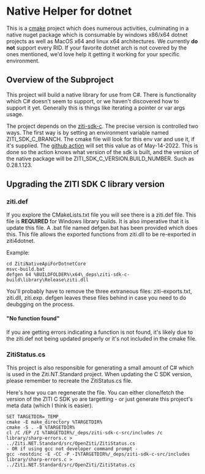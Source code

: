 # Native Helper for dotnet

This is a [cmake](https://cmake.org/) project which does numerous activities, culminating in a native nuget package
which is consumable by windows x86/x64 dotnet projects as well as MacOS x64 and linux x64 architectures. We currently
**do not** support every RID. If your favorite dotnet arch is not covered by the ones mentioned, we'd love help it
getting it working for your specific environment.

## Overview of the Subproject

This project will build a native library for use from C#. There is functionality which C# doesn't seem to support, or
we haven't discovered how to support it yet. Generally this is things like iterating a pointer or var args usage.

The project depends on the [ziti-sdk-c](https://github.com/openziti/ziti-sdk-c). The precise version is controlled two
ways. The first way is by setting an environment variable named ZITI_SDK_C_BRANCH. The cmake file will look for this
env var and use it, if it's supplied. The [github action](../.github/workflows/native-nuget-publish.yml) will set this
value as of May-14-2022. This is done so the action knows what version of the sdk is built, and the version of the native
package will be ZITI_SDK_C_VERSION.BUILD_NUMBER. Such as 0.28.1.123.

## Upgrading the ZITI SDK C library version

### ziti.def

If you explore the CMakeLists.txt file you will see there is a ziti.def file. This file is **REQUIRED** for Windows library
builds. It is also imperative that it is update this file. A .bat file named defgen.bat has been provided which does this.
This file allows the exported functions from ziti.dll to be re-exported in ziti4dotnet.

Example:
```
cd ZitiNativeApiForDotnetCore
msvc-build.bat
defgen 64 %BUILDFOLDER%\x64\_deps\ziti-sdk-c-build\library\Release\ziti.dll
```

You'll probably have to remove the three extraneous files: ziti-exports.txt, ziti.dll, ziti.exp. defgen leaves these files
behind in case you need to do deubgging on the process. 

#### "No function found"

If you are getting errors indicating a function is not found, it's likely due to the ziti.def not being updated properly or
it's not included in the cmake file. 

### ZitiStatus.cs

This project is also responsible for generating a small amount of C# which is used in the Ziti.NT.Standard project. When updating
the C SDK version, please remember to recreate the ZitiStatus.cs file.

Here's how you can regenerate the file. You can either clone/fetch the version of the ZITI C SDK yo are targetting - or just
generate this project's meta data (which I think is easier).
```text
SET TARGETDIR=_TEMP_
cmake -E make_directory %TARGETDIR%
cmake -S . -B %TARGETDIR% 
cl /C /EP /I %TARGETDIR%/_deps/ziti-sdk-c-src/includes /c library/sharp-errors.c > ../Ziti.NET.Standard/src/OpenZiti/ZitiStatus.cs
- OR if using gcc not developer command prompt -
gcc -nostdinc -E -CC -P -I%TARGETDIR%/_deps/ziti-sdk-c-src/includes library/sharp-errors.c > ../Ziti.NET.Standard/src/OpenZiti/ZitiStatus.cs
```
